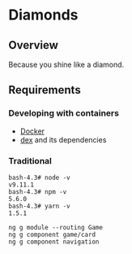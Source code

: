 # Diamonds

## Overview

Because you shine like a diamond.

## Requirements

### Developing with containers

- [Docker](https://www.docker.com/)
- [dex](https://github.com/Driftrock/dex) and its dependencies

### Traditional

```
bash-4.3# node -v
v9.11.1
bash-4.3# npm -v
5.6.0
bash-4.3# yarn -v
1.5.1
```

```
ng g module --routing Game
ng g component game/card
ng g component navigation
```
